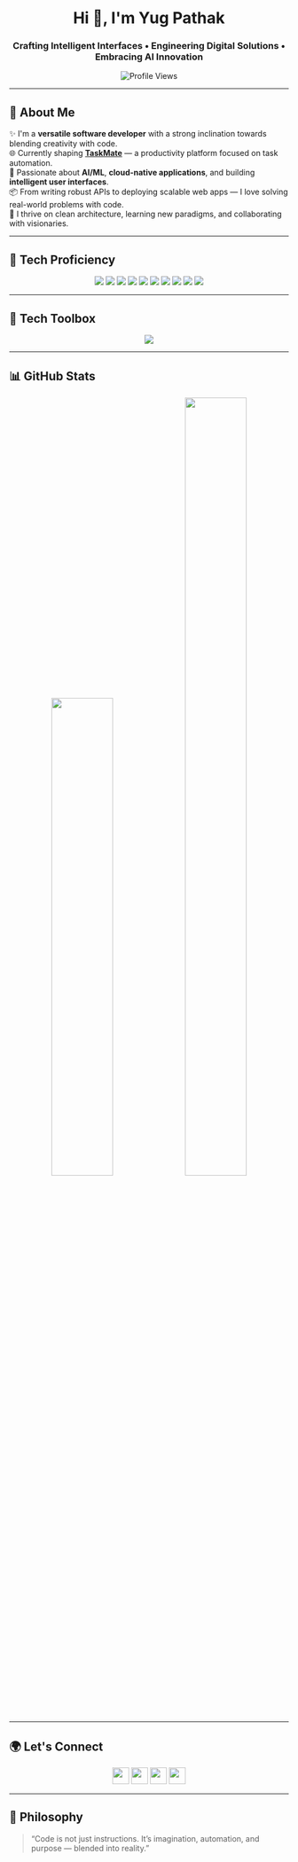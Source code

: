 <h1 align="center">Hi 👋, I'm Yug Pathak</h1>
<h3 align="center">
Crafting Intelligent Interfaces • Engineering Digital Solutions • Embracing AI Innovation
</h3>

<p align="center">
  <img src="https://komarev.com/ghpvc/?username=yug210705&label=Profile%20Views&color=6e40c9&style=flat-square" alt="Profile Views" />
</p>

---

## 🚀 About Me

✨ I'm a **versatile software developer** with a strong inclination towards blending creativity with code.  
🌐 Currently shaping [**TaskMate**](https://task-mate-beta.vercel.app) — a productivity platform focused on task automation.  
🔬 Passionate about **AI/ML**, **cloud-native applications**, and building **intelligent user interfaces**.  
📦 From writing robust APIs to deploying scalable web apps — I love solving real-world problems with code.  
🧠 I thrive on clean architecture, learning new paradigms, and collaborating with visionaries.

---

## 🧠 Tech Proficiency

<p align="center">
  <img src="https://img.shields.io/badge/Python-98%25-blueviolet?style=for-the-badge&logo=python&logoColor=white" />
  <img src="https://img.shields.io/badge/C-95%25-00599C?style=for-the-badge&logo=c&logoColor=white" />
  <img src="https://img.shields.io/badge/C++-93%25-00599C?style=for-the-badge&logo=cplusplus&logoColor=white" />
  <img src="https://img.shields.io/badge/HTML-92%25-E34F26?style=for-the-badge&logo=html5&logoColor=white" />
  <img src="https://img.shields.io/badge/CSS-91%25-1572B6?style=for-the-badge&logo=css3&logoColor=white" />
  <img src="https://img.shields.io/badge/JavaScript-85%25-F7DF1E?style=for-the-badge&logo=javascript&logoColor=black" />
  <img src="https://img.shields.io/badge/React-83%25-61DAFB?style=for-the-badge&logo=react&logoColor=black" />
  <img src="https://img.shields.io/badge/TailwindCSS-82%25-38B2AC?style=for-the-badge&logo=tailwindcss&logoColor=white" />
  <img src="https://img.shields.io/badge/TypeScript-80%25-3178C6?style=for-the-badge&logo=typescript&logoColor=white" />
  <img src="https://img.shields.io/badge/DSA-78%25-gray?style=for-the-badge&logo=code&logoColor=white" />
</p>


---

## 🔨 Tech Toolbox

<p align="center">
  <img src="https://skillicons.dev/icons?i=html,css,js,ts,react,nextjs,tailwind,python,c,cpp,mysql,firebase,aws,gcp,vscode,figma" />
</p>

---

## 📊 GitHub Stats

<p align="center">
  <img src="https://github-readme-stats.vercel.app/api?username=yug210705&show_icons=true&theme=radical&hide_border=true" width="47%" />
  <img src="https://github-readme-stats.vercel.app/api/top-langs/?username=yug210705&layout=compact&theme=radical&hide_border=true" width="47%" height="60%" />
</p>

---

## 🌍 Let's Connect

<p align="center">
  <a href="https://linkedin.com/in/yug-pathak-94b7b225b" target="_blank"><img src="https://skillicons.dev/icons?i=linkedin" height="30"/></a>
  <a href="https://instagram.com/yug._.pathak" target="_blank"><img src="https://skillicons.dev/icons?i=instagram" height="30"/></a>
  <a href="https://hackerrank.com/yugpathak2005" target="_blank"><img src="https://skillicons.dev/icons?i=hackerrank" height="30"/></a>
  <a href="https://leetcode.com/yug_pathak" target="_blank"><img src="https://skillicons.dev/icons?i=leetcode" height="30"/></a>
</p>

---

## 🔮 Philosophy

> “Code is not just instructions. It’s imagination, automation, and purpose — blended into reality.”
